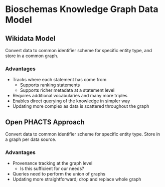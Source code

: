 # Bioschemas Knowledge Graph Data Model



## Wikidata Model

Convert data to common identifier scheme for specific entity type, and store in a common graph.

### Advantages

- Tracks where each statement has come from
  - Supports ranking statements
  - Supports richer metadata at a statement level
- Requires additional vocabularies and many more triples
- Enables direct querying of the knowledge in simpler way
- Updating more complex as data is scattered throughout the graph



## Open PHACTS Approach

Convert data to common identifier scheme for specific entity type. Store in a graph per data source.

### Advantages

- Provenance tracking at the graph level
  - Is this sufficient for our needs?
- Queries need to perform the union of graphs
- Updating more straightforward; drop and replace whole graph 